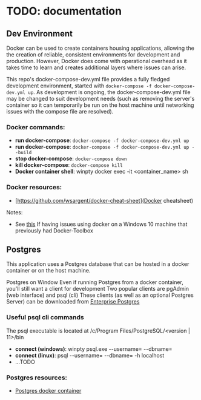 # TODO: documentation

## Dev Environment

Docker can be used to create containers housing applications, allowing the the creation of reliable, consistent environments for development and production. However, Docker does come with operational overhead as it takes time to learn and creates additional layers where issues can arise.

This repo's docker-compose-dev.yml file provides a fully fledged development environment, started with `docker-compose -f docker-compose-dev.yml up`.
As development is ongoing, the docker-compose-dev.yml file may be changed to suit development needs (such as removing the server's container so it can temporarily be run on the host machine until networking issues with the compose file are resolved).

### Docker commands:

- **run docker-compose**: `docker-compose -f docker-compose-dev.yml up`
- **run docker-compose**: `docker-compose -f docker-compose-dev.yml up --build`
- **stop docker-compose**: `docker-compose down`
- **kill docker-compose**: `docker-compose kill`
- **Docker container shell**: winpty docker exec -it <container_name> sh

### Docker resources:

- [https://github.com/wsargent/docker-cheat-sheet](Docker cheatsheet)

Notes:

- See [this](https://github.com/docker/for-win/issues/1746) If having issues using docker on a Windows 10 machine that previously had Docker-Toolbox


## Postgres

This application uses a Postgres database that can be hosted in a docker container or on the host machine.

Postgres on Window
Even if running Postgres from a docker container, you'll still want a client for development
Two popular clients are pgAdmin (web interface) and psql (cli)
These clients (as well as an optional Postgres Server) can be downloaded from [Enterprise Postgres](enterprisedb.com/downloads/postgres-postgresql-downloads)

### Useful psql cli commands

The psql executable is located at /c/Program Files/PostgreSQL/<version | 11>/bin


- **connect (windows)**: winpty psql.exe --username=<username> --dbname=<dbname>
- **connect (linux)**: psql --username=<username> --dbname=<dbname> -h localhost
- ...TODO


### Postgres resources:

- [Postgres docker container](https://hub.docker.com/_/postgres)



